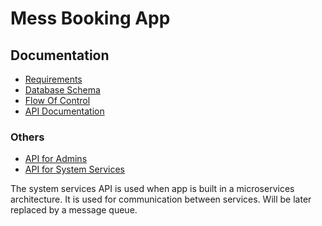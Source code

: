 # Mess Booking App

## Documentation
- [Requirements](docs/Requirements.md)
- [Database Schema](docs/Database%20Definitions.md)
- [Flow Of Control](docs/Flow%20Of%20Control.md)
- [API Documentation](docs/API%20-%20End%20User.md)

### Others
- [API for Admins](docs/API%20-%20Admin%20User.md)
- [API for System Services](docs/API%20-%20Sys%20Msg.md)

The system services API is used when app is built in a microservices architecture.
It is used for communication between services.
Will be later replaced by a message queue.
